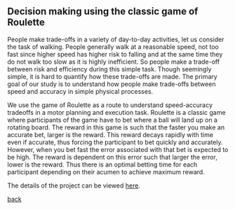 ## Decision making using the classic game of Roulette


People make trade-offs in a variety of day-to-day activities, let us consider the task of walking. People generally walk at a reasonable speed, not too fast since higher speed has higher risk to falling and at the same time they do not walk too slow as it is highly inefficient. So people make a trade-off between risk and efficiency during this simple task. Though seemingly simple, it is hard to quantify how these trade-offs are made. The primary goal of our study is to understand how people make trade-offs between speed and accuracy in simple physical processes.

We use the game of Roulette as a route to understand speed-accuracy tradeoffs in a motor planning and execution task. Roulette is a classic game where participants of the game have to bet where a ball will land up on a rotating board. The reward in this game is such that the faster you make an accurate bet, larger is the reward. This reward decays rapidly with time even if accurate, thus forcing the participant to bet quickly and accurately. However, when you bet fast the error associated with that bet is expected to be high. The reward is dependent on this error such that larger the error, lower is the reward. Thus there is an optimal betting time for each participant depending on their acumen to achieve maximum reward.

The details of the project can be viewed [here](http://osf.io/ufcg3).

[back](./research)


